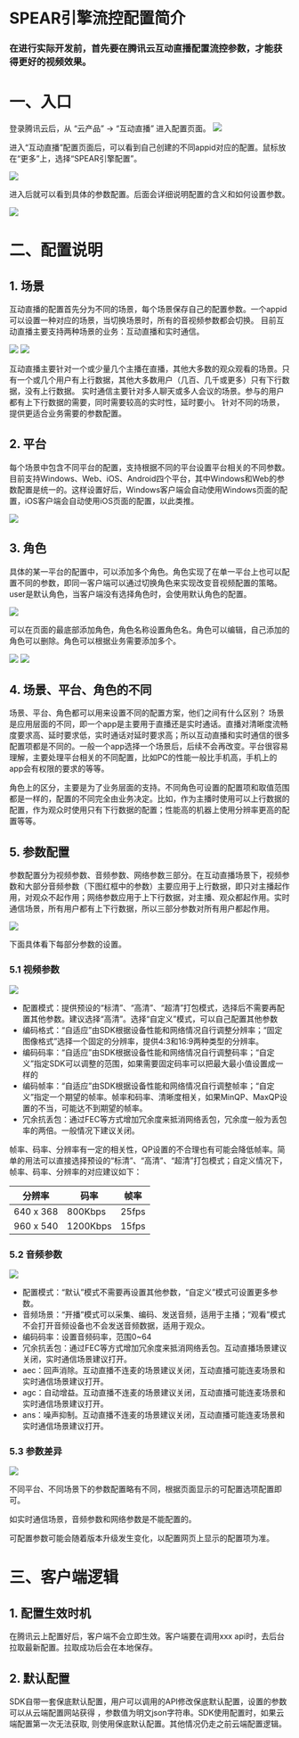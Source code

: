 # SPEAR引擎流控配置简介
### **在进行实际开发前，首先要在腾讯云互动直播配置流控参数，才能获得更好的视频效果。**

# 一、入口
登录腾讯云后，从 “云产品” -> “互动直播” 进入配置页面。
![](https://mc.qcloudimg.com/static/img/243044a017149d82e7cc10a1a81a7c80/image001.png)

进入“互动直播”配置页面后，可以看到自己创建的不同appid对应的配置。鼠标放在“更多”上，选择“SPEAR引擎配置”。

![](https://mc.qcloudimg.com/static/img/864d6de4bf6a052e3c3fb420be59713b/image002.png)

进入后就可以看到具体的参数配置。后面会详细说明配置的含义和如何设置参数。

![](https://mc.qcloudimg.com/static/img/24d35157346b545e20eab9718f2e4856/image004.png)

# 二、配置说明
## 1. 场景
互动直播的配置首先分为不同的场景，每个场景保存自己的配置参数。一个appid可以设置一种对应的场景，当切换场景时，所有的音视频参数都会切换。
目前互动直播主要支持两种场景的业务：互动直播和实时通信。

![](https://mc.qcloudimg.com/static/img/f183e7a8c76ca9895318ae912c917523/image006.png)
![](https://mc.qcloudimg.com/static/img/7587343a15d6a8c31d7fcf13ddb52cff/image007.png)

互动直播主要针对一个或少量几个主播在直播，其他大多数的观众观看的场景。只有一个或几个用户有上行数据，其他大多数用户（几百、几千或更多）只有下行数据，没有上行数据。
实时通信主要针对多人聊天或多人会议的场景。参与的用户都有上下行数据的需要，同时需要较高的实时性，延时要小。
针对不同的场景，提供更适合业务需要的参数配置。

## 2. 平台
每个场景中包含不同平台的配置，支持根据不同的平台设置平台相关的不同参数。目前支持Windows、Web、iOS、Android四个平台，其中Windows和Web的参数配置是统一的。这样设置好后，Windows客户端会自动使用Windows页面的配置，iOS客户端会自动使用iOS页面的配置，以此类推。

![](https://mc.qcloudimg.com/static/img/c90c047e8f64b4085aa5a90eaa0a18a7/image008.png)

## 3. 角色
具体的某一平台的配置中，可以添加多个角色。角色实现了在单一平台上也可以配置不同的参数，即同一客户端可以通过切换角色来实现改变音视频配置的策略。
user是默认角色，当客户端没有选择角色时，会使用默认角色的配置。

![](https://mc.qcloudimg.com/static/img/7da63a7a27f54b153c31d838263e3c2c/image010.png)

可以在页面的最底部添加角色，角色名称设置角色名。角色可以编辑，自己添加的角色可以删除。角色可以根据业务需要添加多个。

![](https://mc.qcloudimg.com/static/img/47ebdf9ebf1a765c0e3105c84fb59da8/image012.png)
![](https://mc.qcloudimg.com/static/img/69996113f9f8dcd94de3a6e6bf17c5d2/image014.png)


## 4. 场景、平台、角色的不同
场景、平台、角色都可以用来设置不同的配置方案，他们之间有什么区别？
场景是应用层面的不同，即一个app是主要用于直播还是实时通话。直播对清晰度流畅度要求高、延时要求低，实时通话对延时要求高；所以互动直播和实时通信的很多配置项都是不同的。一般一个app选择一个场景后，后续不会再改变。平台很容易理解，主要处理平台相关的不同配置，比如PC的性能一般比手机高，手机上的app会有权限的要求的等等。

角色上的区分，主要是为了业务层面的支持。不同角色可设置的配置项和取值范围都是一样的，配置的不同完全由业务决定。比如，作为主播时使用可以上行数据的配置，作为观众时使用只有下行数据的配置；性能高的机器上使用分辨率更高的配置等等。


## 5. 参数配置
参数配置分为视频参数、音频参数、网络参数三部分。在互动直播场景下，视频参数和大部分音频参数（下图红框中的参数）主要应用于上行数据，即只对主播起作用，对观众不起作用；网络参数应用于上下行数据，对主播、观众都起作用。实时通信场景，所有用户都有上下行数据，所以三部分参数对所有用户都起作用。

![](https://mc.qcloudimg.com/static/img/6dd38ad1b956cd1c885bfdbf1b2ca4ce/image016.png)

下面具体看下每部分参数的设置。
### 5.1 视频参数

![](https://mc.qcloudimg.com/static/img/263dff18fdaa2e01e1ff9f94bab43632/image018.png)


* 配置模式：提供预设的“标清”、“高清”、“超清”打包模式，选择后不需要再配置其他参数。建议选择“高清”。选择“自定义”模式，可以自己配置其他参数
* 编码格式：“自适应”由SDK根据设备性能和网络情况自行调整分辨率；“固定图像格式”选择一个固定的分辨率，提供4:3和16:9两种类型的分辨率。
* 编码码率：“自适应”由SDK根据设备性能和网络情况自行调整码率；“自定义”指定SDK可以调整的范围，如果需要固定码率可以把最大最小值设置成一样的
* 编码帧率：“自适应”由SDK根据设备性能和网络情况自行调整帧率；“自定义”指定一个期望的帧率。帧率和码率、清晰度相关，如果MinQP、MaxQP设置的不当，可能达不到期望的帧率。
* 冗余抗丢包：通过FEC等方式增加冗余度来抵消网络丢包，冗余度一般为丢包率的两倍。一般情况下建议关闭。

帧率、码率、分辨率有一定的相关性，QP设置的不合理也有可能会降低帧率。简单的用法可以直接选择预设的“标清”、“高清”、“超清”打包模式；自定义情况下，帧率、码率、分辨率的对应建议如下：

分辨率	| 码率	| 帧率
----	|----	|----
640 x 368 | 800Kbps | 25fps
960 x 540 | 1200Kbps | 15fps

### 5.2 音频参数

![](https://mc.qcloudimg.com/static/img/28a7f98d8d139042e5c9372e998333d3/image020.png)

* 配置模式：“默认”模式不需要再设置其他参数，“自定义”模式可设置更多参数。
* 音频场景：“开播”模式可以采集、编码、发送音频，适用于主播；“观看”模式不会打开音频设备也不会发送音频数据，适用于观众。
* 编码码率：设置音频码率，范围0~64
* 冗余抗丢包：通过FEC等方式增加冗余度来抵消网络丢包。互动直播场景建议关闭，实时通信场景建议打开。
* aec：回声消除。互动直播不连麦的场景建议关闭，互动直播可能连麦场景和实时通信场景建议打开。
* agc：自动增益。互动直播不连麦的场景建议关闭，互动直播可能连麦场景和实时通信场景建议打开。
* ans：噪声抑制。互动直播不连麦的场景建议关闭，互动直播可能连麦场景和实时通信场景建议打开。

### 5.3 参数差异

![](https://mc.qcloudimg.com/static/img/b38439c90daed4aaba9e8ae4a3b93367/image024.png)

不同平台、不同场景下的参数配置略有不同，根据页面显示的可配置选项配置即可。

如实时通信场景，音频参数和网络参数是不能配置的。

可配置参数可能会随着版本升级发生变化，以配置网页上显示的配置项为准。

# 三、客户端逻辑
## 1. 配置生效时机
在腾讯云上配置好后，客户端不会立即生效。客户端要在调用xxx api时，去后台拉取最新配置。拉取成功后会在本地保存。

## 2. 默认配置
SDK自带一套保底默认配置，用户可以调用的API修改保底默认配置，设置的参数可以从云端配置网站获得 ，参数值为明文json字符串。SDK使用配置时，如果云端配置第一次无法获取, 则使用保底默认配置。其他情况仍走之前云端配置逻辑。





